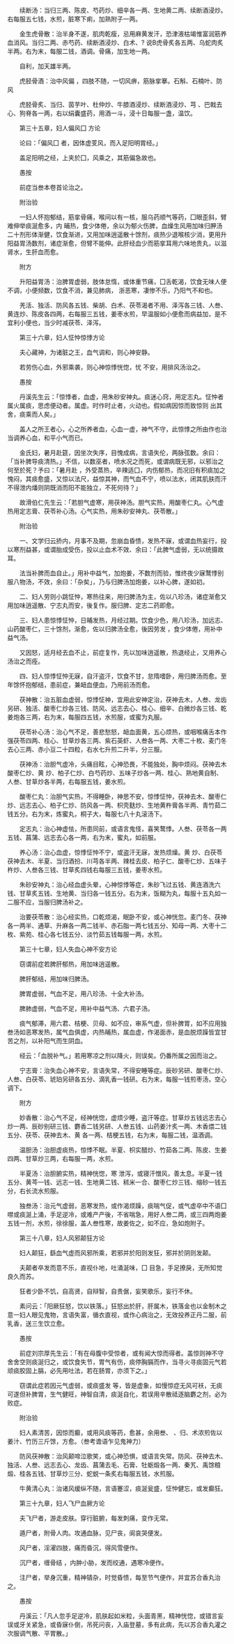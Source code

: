 <!-- { "loadSidebar": true } -->

　　续断汤：当归三两、陈皮、芍药炒、细辛各一两、生地黄二两、续断酒浸炒。右每服五七钱，水煎，脏寒下痢，加熟附子一两。

　　金生虎骨散：治半身不遂，肌肉乾瘦，忌用麻黄发汗，恐津液枯竭惟富润筋养血消风。当归二两、赤芍药、续断酒浸炒、白术、? 说B虎骨炙各五两、乌蛇肉炙半两。右为末，每服二钱，酒调。骨痛，加生地一两。

　　自利，加天雄半两。

　　虎胫骨酒：治中风偏  ，四肢不随，一切风痹，筋脉挛搴。石斛、石楠叶、防风

　　虎胫骨炙、当归、茵芋叶、杜仲炒、牛膝酒浸炒、续断酒浸炒、芎  、巴戟去心、狗脊各一两，右以绢囊盛药，用酒一斗，浸十日每服一盏，温饮。

　　第三十五章，妇人偏风囗  方论

　　论曰：「偏风囗  者，因体虚芰风，而入足阳明胃经。」

　　盖足阳明之经，上夹於囗，风乘之，其筋偏急故也。

　　愚按

　　前症当叁本卷首论治之。

　　附治验

　　一妇人怀抱郁结，筋挛骨痛，喉间以有一核，服乌药顺气等药，囗眼歪斜，臂难伸举痰涎愈多，内  晡热，食少体倦，余以为郁火伤脾，血燥生风用加味归胛汤二十剂形体渐健，饮食渐进，又用加味逍遥散十馀剂，痰热少退喉核少消，更用升阳益胃汤数剂，诸症渐愈，但臂不能伸。此肝经血少而筋挛耳用六味地贵丸，以滋肾水，生肝血而愈。

　　附方

　　升阳益胃汤：治脾胃虚弱，肢体怠惰，或体重节痛，囗舌乾渴，饮食无味人便不调，小便频数，饮食不消，兼见肺病，  浙恶寒，凄惨不乐，乃阳气不和也。

　　羌活、独活、防风各五钱、柴胡、白术、茯苓渴者不用、泽泻各三钱、人叁、黄连炒、陈皮各四两，右每服三五钱，姜枣水煎，早温服如小便愈而病益加，是不宜利小便也，当少时减茯苓、泽泻。

　　第三十六章，妇人怔忡惊悸方论

　　夫心藏神，为诸脏之王，血气调和，则心神安静。

　　若劳伤心血，外邪乘袭，则心神惊悸恍惚，忧  不安，用排风汤治之。

　　愚按

　　丹溪先生云：「惊悸者，血虚，用朱砂安神丸。痰迷心窍，用定志丸。怔忡者属火属痰，思虑便动者。属虚。时作时止者，火动也。假如病因惊而致惊则  出其舍，痰乘而人矣。」

　　盖人之所王者心，心之所养者血，心血一虚，神气不守，此惊悸之所由作也治当调养心血，和平小气而已。

　　金氏妇，暑月赴筵，因坐次失序，目愧成病，言语失伦，两脉弦数。余曰：「当补脾导痰清热。」不信，以数巫者，喷水况之而死，或谓病既无邪，以邪治之何至於死？予曰：「暑月赴  ，外受蒸热，辛辣适囗，内伤郁热，而况旧有积痰加之愧闷，其痰愈盛，又惊以法尺，益惊其神，而气血不宁，喷以法水，闭其肌肤而汗不得泄内燔则阴既消而阳不能独立，不死何待？」

　　故滑伯仁先生云：「若胆气虚寒，用茯神汤。胆气实热，用酸枣仁丸。心气虚热用定志膏、茯苓补心汤。心气实热，用朱砂安神丸、茯苓散。」

　　附治验

　　一、文学归云挢内，月事不及期，忽崩血昏愦，发热不寐，或谓血热妄行，投以寒剂益甚，或谓胎成受伤，投以止血术不效、余曰：「此脾气虚弱，无以统摄故耳。

　　法当补脾而血自止。」用补中益气，加炮姜，不数剂而验，惟终夜少寐鹜悸别服八物汤，不效，余曰：「杂矣」，乃与归脾汤加炮姜，以补心脾，遂如初。

　　二、妇人劳则小跳怔忡，寒热往来，用归脾汤为主，佐以八珍汤，诸症渐愈又用加味逍遥散、宁志丸而安，後复作。服归脾、定志二药即愈。

　　三、妇人患惊悸怔忡，日晡发热，月经过期。饮食少色，用八珍汤，加远志、山药酸枣仁，三十馀剂，渐愈，佐以归脾汤全愈，後因劳发  ，食少体倦，用补中益气汤。

　　又因怒，适月经去血不止，前症复怍，先以加味逍遥散，热退经止，又用养心汤治之而痊。

　　四、妇人惊悸怔忡无寐，自汗盗汗，饮食不甘，怠隋嗜卧，用归脾汤而愈。至年馀怀抱郁结，患前症，兼衄血便血，乃用前汤而愈。

　　茯神散：治五脏血虚弱，惊悸怔神，宜用此安神定治，茯神去木，人叁、龙齿另研、独活、酸枣仁炒各三钱、防风、远志去心、桂心、细辛、白微炒各三钱、乾姜炮各三两，右为末，每服四五钱，水煎服，或蜜为丸服。

　　茯苓补心汤：治心气不足，善悲愁怒，衄血面黄，五心烦热，或咽喉痛舌本作强茯苓四两、桂心、甘草炒各三两、紫石英虾、人叁各一两、大枣二十枚、麦门冬去心三两、赤小豆二十四粒，右水七升煎二升半，分三服。

　　茯神汤：治胆气虚冷，头痛目眩，心神恐畏，不能独处，胸中烦闷。茯神去木酸枣仁炒、黄  炒、柏子仁炒、白芍药炒、五味子炒各一两、桂心、熟地黄自制、人叁、甘草炒各半两，右每服五钱，姜水煎。

　　酸枣仁丸：治胆气实热，不得睡卧，神思不安，惊悸怔忡，茯神去木、酸枣仁炒、远志去心、柏子仁炒、防风各一两、枳壳麸炒、生地黄杵膏各半两、青竹茹二钱五分。右为末，炼蜜丸，桐子大，每服七八十丸滚汤下。

　　定志丸：治心神虚怯，所患同前，或语言鬼怪，喜笑鹜悸。人叁、茯苓各一两五钱、菖蒲、远志去心各一两，右为末，蜜丸，如前服。

　　养心汤：治心血虚，惊悸怔忡不宁，或盗汗无寐，发热烦燥。黄  炒、白茯苓茯神去木、半夏、当归酒扮、川芎各半两、辣桂去皮、柏子仁、酸枣仁炒、五味子杵炒、人叁各三钱、甘草炙四钱右每服三五钱，姜枣水煎。

　　朱砂安神丸：治心经血虚头晕，心神惊悸等症，朱砂飞过五钱、黄连酒洗六钱、甘草炙五钱、生地黄、当归各一钱五分。右为末，饭糊为丸，每服十五丸如一二服不应，当服归脾汤补之。

　　治要茯苓散：治心经实热，口乾烦渴，眠卧不安，或心神恍忽。麦门冬、茯神各一两半、通草、升麻各一两二钱半、赤石脂一两七钱五分、知母一两、大枣十二枚、紫苑、桂心各七钱五分、淡竹茹五钱每服一两，水煎。

　　第三十七章，妇人失血心神不安方论

　　窃谓前症若脾肝郁热，用加味逍遥散。

　　脾肝郁结，用加味归脾汤。

　　脾胃虚弱，气血不足，用八珍汤、十全大补汤。

　　脾肺虚弱，气血不足，用补中益气汤、六君子汤。

　　痰气郁滞，用六君、桔梗、贝母、如不应，审系气虚，但补脾胃，如不应用独叁汤如恶寒发热，属气血俱虚，内热晡热，属血虚，作渴面赤，是血脱烦躁皆宜甘苦之剂，以补阳气而生阴血。

　　经云：「血脱补气。」若用寒凉之剂以降火，则误矣。仍番所属之因而治之。

　　宁志膏：治失血心神不安，言语失常，不得安睡等症。辰砂另研、酸枣仁炒、人叁、白茯苓、琥珀另研各五分、滴乳香一钱研。右为末，每服一钱煎枣汤，空心调下。

　　附方

　　妙香散：治心气不足，经神恍惚，虚烦少睡，盗汗等症。甘草炒五钱远志去心炒一两、辰砂别研三钱、麝香二钱另研、人叁五钱、山药姜汁炙一两、木香煨二钱五分、茯苓、茯神去木、黄  各一两、桔梗五钱，右为末，每服二钱，温酒调。

　　温胆汤：治胆虚痰热，惊悸不眠。半夏、枳实醋炒、竹茹各二两、陈皮、生姜四两、甘草炒三两，右每服一两，水煎。

　　半夏汤：治胆腑实热，精神恍惚，寒  泄泻，或寝汗憎风，善太息。半夏一钱五分、黄芩一钱、远志一钱、生地黄二钱、秫米一合、酸枣仁炒三钱、缩砂一钱五分，右长流水煎服。

　　独叁汤：治元气虚弱，恶寒发热，或作渴烦躁，痰喘气促，或气虚卒中不语囗噤或痰涎上涌，手足逆冷，或难产产後，不省喘急，用好人叁二两，或三四两炮姜五钱一剂，水煎，徐徐服，盖人叁性寒，故姜佐之，如不应，急如炮附子。

　　第三十八章，妇人风邪颠狂方论

　　妇人颠狂，繇血气虚而风邪所乘，若邪并於阳则发狂，邪并於阴则发颠。

　　夫颠者卒发而意不乐，直视仆地，吐涌涎味，囗  目急，手足撩戾，无所知觉良久而苏。

　　狂者少卧不饥，自高贤，自辩智，自贵倨，妄笑歌乐，妄行不休。

　　素问云：「阳厥狂怒，饮以铁落。」狂怒出於肝，肝属木，铁落金也以金制木之意一妇人眼见鬼物，言语失富，循衣直视，或作心病治之，无效投养正丹二服，前乳香，送三生饮立愈。

　　愚按

　　前症刘宗厚先生云：「有在母腹中受惊者，或有闻大惊而得者。盖惊则神不守舍舍空则痰涎归之，或饮食失节，胃气有伤，痰停胸膈而作，当寻火寻痰固元气若顽痰胶固上膈，必先用吐法，若在肠胃，亦须下之。」

　　窃谓此症若因元气虚弱，或痰盛发  等，皆是虚象，如慢惊症无风可袄，无痰可遂但补脾胃，生气健旺，神智自清，痰涎自化，若误用辛散祗逐脑麝之剂，必为败症。

　　附治验

　　妇人素清苦，因惊而癫，或用风痰等药，愈甚，余用叁、  、归、术浓煎佐以姜汁、竹历三斤馀，方愈。（叁考谵语乍见鬼神力）

　　防风茯神散：治风颠啼泣歌笑，或心神恐惧，或语言失常。防风、茯神去木、独活、人叁、远志去心、龙齿、菖蒲去毛、石膏、牡蛎煅各一两、秦艽、禹馀粮煅、桂各五钱、甘草炒三分、蛇蜕一条炙右每服五钱，水煎服。

　　牛黄清心丸：治诸风缓纵不随，言语蹇涩，痰涎瓮盛，怔忡健忘，或发癫狂。

　　第三十九章，妇人飞尸血厥方论

　　夫飞尸者，游走皮肤。穿行脏腑，每发刺痛，变作无常。

　　遁尸者，附骨人肉。攻通血脉，见尸丧，阆哀哭便发。

　　风尸者，淫濯四肢，痛而昏沉，得风雪便作。

　　沉尸者，缠骨结  ，内肿小胁，发而绞通，遇寒冷便作。

　　注尸者，举身沉重，精神锖杂，时觉昏愦，每至节气便作，并宜苏合香丸治之。

　　愚按

　　丹溪云：「凡人忽手足逆冷，肌肤起如米粒，头面青黑，精神恍惚，或错言妄误或牙关紧急，或昏寐仆倒，吊死问丧，入庙登墓，多有此病，先以苏合香丸灌之次服调气散、平胃散。」

